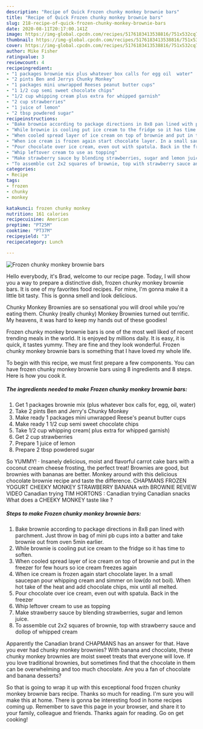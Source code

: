 ```yaml
---
description: "Recipe of Quick Frozen chunky monkey brownie bars"
title: "Recipe of Quick Frozen chunky monkey brownie bars"
slug: 218-recipe-of-quick-frozen-chunky-monkey-brownie-bars
date: 2020-08-11T20:17:00.141Z
image: https://img-global.cpcdn.com/recipes/5176183413538816/751x532cq70/frozen-chunky-monkey-brownie-bars-recipe-main-photo.jpg
thumbnail: https://img-global.cpcdn.com/recipes/5176183413538816/751x532cq70/frozen-chunky-monkey-brownie-bars-recipe-main-photo.jpg
cover: https://img-global.cpcdn.com/recipes/5176183413538816/751x532cq70/frozen-chunky-monkey-brownie-bars-recipe-main-photo.jpg
author: Mike Fisher
ratingvalue: 3
reviewcount: 4
recipeingredient:
- "1 packages brownie mix plus whatever box calls for egg oil  water"
- "2 pints Ben and Jerrys Chunky Monkey"
- "1 packages mini unwrapped Reeses peanut butter cups"
- "1 1/2 cup semi sweet chocolate chips"
- "1/2 cup whipping cream plus extra for whipped garnish"
- "2 cup strawberries"
- "1 juice of lemon"
- "2 tbsp powdered sugar"
recipeinstructions:
- "Bake brownie according to package directions in 8x8 pan lined with parchment. Just throw in bag of mini pb cups into a batter and take brownie out from oven 5min earlier."
- "While brownie is cooling put ice cream to the fridge so it has time to soften."
- "When cooled spread layer of ice cream on top of brownie and put in the freezer for few hours so ice cream freezes again"
- "When ice cream is frozen again start chocolate layer. In a small saucepan pour whipping cream and simmer on low(do not boil). When hot take of the heat and add chocolate chips, mix until all melted."
- "Pour chocolate over ice cream, even out with spatula. Back in the freezer"
- "Whip leftover cream to use as topping"
- "Make strawberry sauce by blending strawberries, sugar and lemon juice."
- "To assemble cut 2x2 squares of brownie, top with strawberry sauce and dollop of whipped cream"
categories:
- Recipe
tags:
- frozen
- chunky
- monkey

katakunci: frozen chunky monkey 
nutrition: 161 calories
recipecuisine: American
preptime: "PT25M"
cooktime: "PT37M"
recipeyield: "3"
recipecategory: Lunch

---
```



![Frozen chunky monkey brownie bars](https://img-global.cpcdn.com/recipes/5176183413538816/751x532cq70/frozen-chunky-monkey-brownie-bars-recipe-main-photo.jpg)

Hello everybody, it's Brad, welcome to our recipe page. Today, I will show you a way to prepare a distinctive dish, frozen chunky monkey brownie bars. It is one of my favorites food recipes. For mine, I'm gonna make it a little bit tasty. This is gonna smell and look delicious.

Chunky Monkey Brownies are so sensational you will drool while you&#39;re eating them. Chunky (really chunky) Monkey Brownies turned out terrific. My heavens, it was hard to keep my hands out of these goodies!

Frozen chunky monkey brownie bars is one of the most well liked of recent trending meals in the world. It is enjoyed by millions daily. It is easy, it is quick, it tastes yummy. They are fine and they look wonderful. Frozen chunky monkey brownie bars is something that I have loved my whole life.


To begin with this recipe, we must first prepare a few components. You can have frozen chunky monkey brownie bars using 8 ingredients and 8 steps. Here is how you cook it.

<!--inarticleads1-->

##### The ingredients needed to make Frozen chunky monkey brownie bars:

1. Get 1 packages brownie mix (plus whatever box calls for, egg, oil,  water)
1. Take 2 pints Ben and Jerry&#39;s Chunky Monkey
1. Make ready 1 packages mini unwrapped Reese&#39;s peanut butter cups
1. Make ready 1 1/2 cup semi sweet chocolate chips
1. Take 1/2 cup whipping cream( plus extra for whipped garnish)
1. Get 2 cup strawberries
1. Prepare 1 juice of lemon
1. Prepare 2 tbsp powdered sugar


So YUMMY! · Insanely delicious, moist and flavorful carrot cake bars with a coconut cream cheese frosting, the perfect treat! Brownies are good, but brownies with bananas are better. Monkey around with this delicious chocolate brownie recipe and taste the difference. CHAPMANS FROZEN YOGURT CHEEKY MONKEY STRAWBERRY BANANA with BROWNIE REVIEW VIDEO Canadian trying TIM HORTONS : Canadian trying Canadian snacks What does a CHEEKY MONKEY taste like ? 

<!--inarticleads2-->

##### Steps to make Frozen chunky monkey brownie bars:

1. Bake brownie according to package directions in 8x8 pan lined with parchment. Just throw in bag of mini pb cups into a batter and take brownie out from oven 5min earlier.
1. While brownie is cooling put ice cream to the fridge so it has time to soften.
1. When cooled spread layer of ice cream on top of brownie and put in the freezer for few hours so ice cream freezes again
1. When ice cream is frozen again start chocolate layer. In a small saucepan pour whipping cream and simmer on low(do not boil). When hot take of the heat and add chocolate chips, mix until all melted.
1. Pour chocolate over ice cream, even out with spatula. Back in the freezer
1. Whip leftover cream to use as topping
1. Make strawberry sauce by blending strawberries, sugar and lemon juice.
1. To assemble cut 2x2 squares of brownie, top with strawberry sauce and dollop of whipped cream


Apparently the Canadian brand CHAPMANS has an answer for that. Have you ever had chunky monkey brownies? With banana and chocolate, these chunky monkey brownies are moist sweet treats that everyone will love. If you love traditional brownies, but sometimes find that the chocolate in them can be overwhelming and too much chocolate. Are you a fan of chocolate and banana desserts? 

So that is going to wrap it up with this exceptional food frozen chunky monkey brownie bars recipe. Thanks so much for reading. I'm sure you will make this at home. There is gonna be interesting food in home recipes coming up. Remember to save this page in your browser, and share it to your family, colleague and friends. Thanks again for reading. Go on get cooking!
